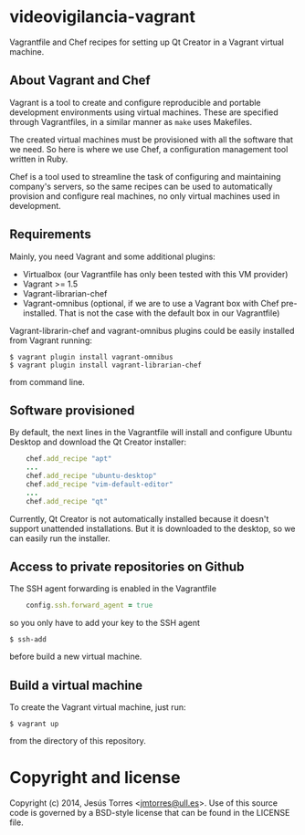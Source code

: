 # videovigilancia-vagrant

Vagrantfile and Chef recipes for setting up Qt Creator in a Vagrant virtual
machine.

## About Vagrant and Chef

Vagrant is a tool to create and configure reproducible and portable development
environments using virtual machines. These are specified through Vagrantfiles,
in a similar manner as ```make``` uses Makefiles.

The created virtual machines must be provisioned with all the software that
we need. So here is where we use Chef, a configuration management tool written
in Ruby.

Chef is a tool used to streamline the task of configuring and maintaining
company's servers, so the same recipes can be used to automatically provision
and configure real machines, no only virtual machines used in development.

## Requirements

Mainly, you need Vagrant and some additional plugins:

 * Virtualbox (our Vagrantfile has only been tested with this VM provider)
 * Vagrant >= 1.5
 * Vagrant-librarian-chef
 * Vagrant-omnibus (optional, if we are to use a Vagrant box with Chef
pre-installed. That is not the case with the default box in our Vagrantfile)

Vagrant-librarin-chef and vagrant-omnibus plugins could be easily installed from
Vagrant running:

    $ vagrant plugin install vagrant-omnibus
    $ vagrant plugin install vagrant-librarian-chef

from command line.

## Software provisioned

By default, the next lines in the Vagrantfile will install and configure
Ubuntu Desktop and download the Qt Creator installer:

```ruby
    chef.add_recipe "apt"
    ...
    chef.add_recipe "ubuntu-desktop"
    chef.add_recipe "vim-default-editor"
    ...
    chef.add_recipe "qt"
```

Currently, Qt Creator is not automatically installed because it doesn't support
unattended installations. But it is downloaded to the desktop, so we can easily
run the installer.

## Access to private repositories on Github

The SSH agent forwarding is enabled in the Vagrantfile 

```ruby
    config.ssh.forward_agent = true
```
so you only have to add your key to the SSH agent

    $ ssh-add

before build a new virtual machine.

## Build a virtual machine

To create the Vagrant virtual machine, just run:

    $ vagrant up 

from the directory of this repository.

# Copyright and license

Copyright (c) 2014, Jesús Torres &lt;<jmtorres@ull.es>&gt;. Use of this source code is
governed by a BSD-style license that can be found in the LICENSE file.

